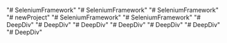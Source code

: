 "# SeleniumFramework" 
"# SeleniumFramework" 
"# SeleniumFramework" 
"# newProject" 
"# SeleniumFramework" 
"# SeleniumFramework" 
"# DeepDiv" 
"# DeepDiv" 
"# DeepDiv" 
"# DeepDiv" 
"# DeepDiv" 
"# DeepDiv" 
"# DeepDiv" 
